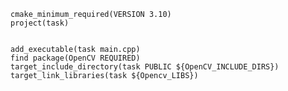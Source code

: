 ```cppag-0-1gsa9ereoag-1-1gsa9ereo
cmake_minimum_required(VERSION 3.10)
project(task)


add_executable(task main.cpp)
find package(OpenCV REQUIRED)
target_include_directory(task PUBLIC ${OpenCV_INCLUDE_DIRS})
target_link_libraries(task ${Opencv_LIBS})
```
